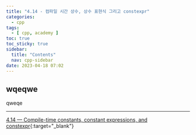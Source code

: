 ```yaml
---
title: "4.14 - 컴파일 시간 상수, 상수 표현식 그리고 constexpr"
categories:
  - cpp
tags:
  - [ cpp, academy ]
toc: true
toc_sticky: true
sidebar:
  title: "Contents"
  nav: cpp-sidebar
date: 2023-04-18 07:02
---
```


## wqeqwe

qweqe

---

[4.14 — Compile-time constants, constant expressions, and constexpr](https://www.learncpp.com/cpp-tutorial/compile-time-constants-constant-expressions-and-constexpr/){:target="_blank"}

<!--
# 새 탭에서 링크 열기
{:target="_blank"}

# 강조 표기
<div class="notice--info" markdown="1">
<span class="notice-title">
**TITLE**
</span>

BODY
</div>
-->